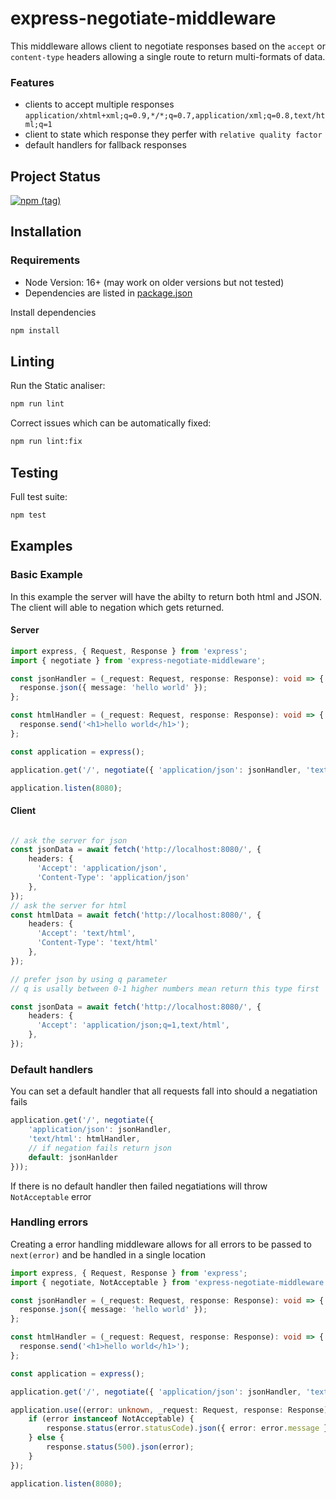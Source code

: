express-negotiate-middleware
====

This middleware allows client to negotiate responses based on the `accept` or `content-type` headers allowing a single route to return multi-formats of data.


### Features

- clients to accept multiple responses `application/xhtml+xml;q=0.9,*/*;q=0.7,application/xml;q=0.8,text/html;q=1`
- client to state which response they perfer with `relative quality factor`
- default handlers for fallback responses

## Project Status
[![npm (tag)](https://img.shields.io/npm/v/express-negotiate-middleware/latest)](https://www.npmjs.com/package/express-negotiate-middleware)

## Installation

### Requirements
- Node Version: 16+ (may work on older versions but not tested)
- Dependencies are listed in [package.json](package.json)

Install dependencies

```bash
npm install
```

## Linting

Run the Static analiser:
```bash
npm run lint
```

Correct issues which can be automatically fixed:
```bash
npm run lint:fix
```

## Testing

Full test suite:
```bash
npm test
```

## Examples


### Basic Example

In this example the server will have the abilty to return both html and JSON. The client will able to negation which gets returned.

#### Server

```typescript
import express, { Request, Response } from 'express';
import { negotiate } from 'express-negotiate-middleware';

const jsonHandler = (_request: Request, response: Response): void => {
  response.json({ message: 'hello world' });
};

const htmlHandler = (_request: Request, response: Response): void => {
  response.send('<h1>hello world</h1>');
};

const application = express();

application.get('/', negotiate({ 'application/json': jsonHandler, 'text/html': htmlHandler }));

application.listen(8080);
```

#### Client

```typescript

// ask the server for json
const jsonData = await fetch('http://localhost:8080/', {
    headers: {
      'Accept': 'application/json',
      'Content-Type': 'application/json'
    },
});
// ask the server for html
const htmlData = await fetch('http://localhost:8080/', {
    headers: {
      'Accept': 'text/html',
      'Content-Type': 'text/html'
    },
});

// prefer json by using q parameter
// q is usally between 0-1 higher numbers mean return this type first

const jsonData = await fetch('http://localhost:8080/', {
    headers: {
      'Accept': 'application/json;q=1,text/html',
    },
});

```

### Default handlers
You can set a default handler that all requests fall into should a negatiation fails

```typescript
application.get('/', negotiate({ 
    'application/json': jsonHandler, 
    'text/html': htmlHandler, 
    // if negation fails return json
    default: jsonHanlder 
}));

```

If there is no default handler then failed negatiations will throw `NotAcceptable` error


### Handling errors

Creating a error handling middleware allows for all errors to be passed to `next(error)` and be handled in a single location

```typescript
import express, { Request, Response } from 'express';
import { negotiate, NotAcceptable } from 'express-negotiate-middleware';

const jsonHandler = (_request: Request, response: Response): void => {
  response.json({ message: 'hello world' });
};

const htmlHandler = (_request: Request, response: Response): void => {
  response.send('<h1>hello world</h1>');
};

const application = express();

application.get('/', negotiate({ 'application/json': jsonHandler, 'text/html': htmlHandler }));

application.use((error: unknown, _request: Request, response: Response) => {
    if (error instanceof NotAcceptable) {
        response.status(error.statusCode).json({ error: error.message });
    } else {
        response.status(500).json(error);
    }
});

application.listen(8080);
```
